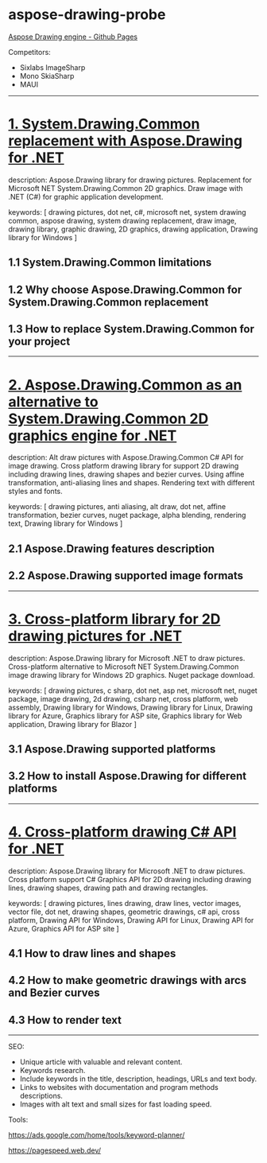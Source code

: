 # aspose-drawing-probe

[Aspose Drawing engine - Github Pages](https://aspose-drawing.github.io/aspose-drawing-probe/)

Competitors:

- Sixlabs ImageSharp
- Mono SkiaSharp
- MAUI

---

# [1. System.Drawing.Common replacement with Aspose.Drawing for .NET](./system_drawing_replacement_with_aspose.md)

description: Aspose.Drawing library for drawing pictures. Replacement for Microsoft NET System.Drawing.Common 2D graphics. Draw image with .NET (C#) for graphic application development.

keywords: [
drawing pictures,
dot net,
c#,
microsoft net,
system drawing common,
aspose drawing,
system drawing replacement,
draw image,
drawing library,
graphic drawing,
2D graphics,
drawing application,
Drawing library for Windows
]

## 1.1 System.Drawing.Common limitations

## 1.2 Why choose Aspose.Drawing.Common for System.Drawing.Common replacement

## 1.3 How to replace System.Drawing.Common for your project

---


# [2. Aspose.Drawing.Common as an alternative to System.Drawing.Common 2D graphics engine for .NET](./alternative_to_system_drawing_with_aspose.md)

description: Alt draw pictures with Aspose.Drawing.Common C# API for image drawing. Cross platform drawing library for support 2D drawing including drawing lines, drawing shapes and bezier curves. Using affine transformation, anti-aliasing lines and shapes. Rendering text with different styles and fonts.

keywords: [
drawing pictures,
anti aliasing,
alt draw,
dot net,
affine transformation,
bezier curves,
nuget package,
alpha blending,
rendering text,
Drawing library for Windows
]

## 2.1 Aspose.Drawing features description

## 2.2 Aspose.Drawing supported image formats

---


# [3. Cross-platform library for 2D drawing pictures for .NET](./cross_platform_graphics_for_cs_net.md)

description: Aspose.Drawing library for Microsoft .NET to draw pictures. Cross-platform alternative to Microsoft NET System.Drawing.Common image drawing library for Windows 2D graphics. Nuget package download.

keywords: [
drawing pictures,
c sharp,
dot net,
asp net,
microsoft net,
nuget package,
image drawing,
2d drawing,
csharp net,
cross platform,
web assembly,
Drawing library for Windows,
Drawing library for Linux,
Drawing library for Azure,
Graphics library for ASP site,
Graphics library for Web application,
Drawing library for Blazor
]

## 3.1 Aspose.Drawing supported platforms

## 3.2 How to install Aspose.Drawing for different platforms

---


# [4. Cross-platform drawing C# API for .NET](./cross_platform_drawing_api_cs_net.md)

description: Aspose.Drawing library for Microsoft .NET to draw pictures. Cross platform support C# Graphics API for 2D drawing including drawing lines, drawing shapes, drawing path and drawing rectangles.

keywords: [
drawing pictures,
lines drawing,
draw lines,
vector images,
vector file,
dot net,
drawing shapes,
geometric drawings,
c# api,
cross platform,
Drawing API for Windows,
Drawing API for Linux,
Drawing API for Azure,
Graphics API for ASP site
]

## 4.1 How to draw lines and shapes

## 4.2 How to make geometric drawings with arcs and Bezier curves

## 4.3 How to render text

---

SEO:

- Unique article with valuable and relevant content.
- Keywords research.
- Include keywords in the title, description, headings, URLs and text body.
- Links to websites with documentation and program methods descriptions.
- Images with alt text and small sizes for fast loading speed.

Tools:

https://ads.google.com/home/tools/keyword-planner/

https://pagespeed.web.dev/
